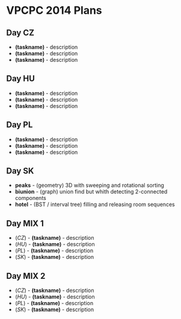 VPCPC 2014 Plans
================

Day CZ
------

  * **(taskname)** - description
  * **(taskname)** - description
  * **(taskname)** - description


Day HU
------

  * **(taskname)** - description
  * **(taskname)** - description
  * **(taskname)** - description


Day PL
------

  * **(taskname)** - description
  * **(taskname)** - description
  * **(taskname)** - description


Day SK
------

  * **peaks** - (geometry) 3D with sweeping and rotational sorting
  * **biunion** - (graph) union find but whith detecting 2-connected components
  * **hotel** - (BST / interval tree) filling and releasing room sequences


Day MIX 1
---------

  * (*CZ*) - **(taskname)** - description
  * (*HU*) - **(taskname)** - description
  * (*PL*) - **(taskname)** - description
  * (*SK*) - **(taskname)** - description


Day MIX 2
---------

  * (*CZ*) - **(taskname)** - description
  * (*HU*) - **(taskname)** - description
  * (*PL*) - **(taskname)** - description
  * (*SK*) - **(taskname)** - description
